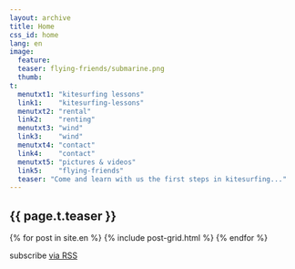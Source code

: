 ```yaml
---
layout: archive
title: Home
css_id: home
lang: en
image:
  feature:
  teaser: flying-friends/submarine.png
  thumb: 
t:
  menutxt1: "kitesurfing lessons"
  link1:    "kitesurfing-lessons"
  menutxt2: "rental"
  link2:    "renting"
  menutxt3: "wind"
  link3:    "wind"
  menutxt4: "contact"
  link4:    "contact"
  menutxt5: "pictures & videos"
  link5:    "flying-friends"
  teaser: "Come and learn with us the first steps in kitesurfing..."
---
```


<div class="myteaser">
        <div class="space"></div>
        <span class="doble"><h2>{{ page.t.teaser }}</h2></span>
</div>  

<div class="tiles">
{% for post in site.en %}
	{% include post-grid.html %}
{% endfor %}
</div><!-- /.tiles -->

<p class="rss-subscribe">subscribe <a href="{{ "/feed.xml" | prepend: site.baseurl }}">via RSS</a></p>
